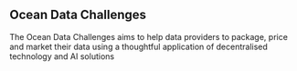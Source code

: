 ## Ocean Data Challenges
The Ocean Data Challenges aims to help data providers to package, price and market their data using a thoughtful application of decentralised technology and AI solutions
